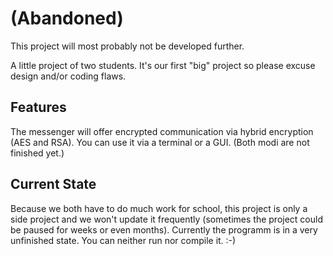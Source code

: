  # (Abandoned)
 This project will most probably not be developed further.
 
 A little project of two students.
 It's our first "big" project so please excuse design and/or coding flaws.
 
## Features
 The messenger will offer encrypted communication via hybrid encryption (AES and RSA).
 You can use it via a terminal or a GUI. (Both modi are not finished yet.)
 
## Current State
 Because we both have to do much work for school, this project is only a side project and we won't update it frequently (sometimes the project could be paused for weeks or even months).
 Currently the programm is in a very unfinished state. You can neither run nor compile it. :-)
